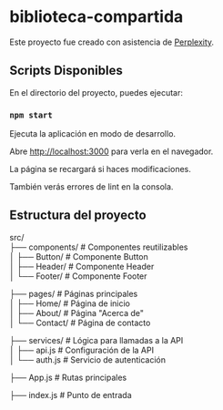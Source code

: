 # biblioteca-compartida

Este proyecto fue creado con asistencia de [Perplexity](https://www.perplexity.ai/).

## Scripts Disponibles

En el directorio del proyecto, puedes ejecutar:

### `npm start`

Ejecuta la aplicación en modo de desarrollo.

Abre [http://localhost:3000](http://localhost:3000) para verla en el navegador.

La página se recargará si haces modificaciones.

También verás errores de lint en la consola.

## Estructura del proyecto
src/  
├── components/       # Componentes reutilizables  
│   ├── Button/       # Componente Button  
│   ├── Header/       # Componente Header  
│   └── Footer/       # Componente Footer  

├── pages/            # Páginas principales  
│   ├── Home/         # Página de inicio  
│   ├── About/        # Página "Acerca de"  
│   └── Contact/      # Página de contacto  

├── services/         # Lógica para llamadas a la API  
│   ├── api.js        # Configuración de la API  
│   └── auth.js       # Servicio de autenticación  

├── App.js            # Rutas principales  

├── index.js          # Punto de entrada  
